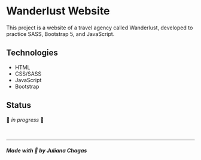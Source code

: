 # Wanderlust Website

This project is a website of a travel agency called Wanderlust, developed to practice SASS, Bootstrap 5, and JavaScript.


## Technologies

- HTML
- CSS/SASS
- JavaScript
- Bootstrap

## Status

🚧 _in progress_ 🚧

<br>

***
##### Made with 💜 by Juliana Chagas
